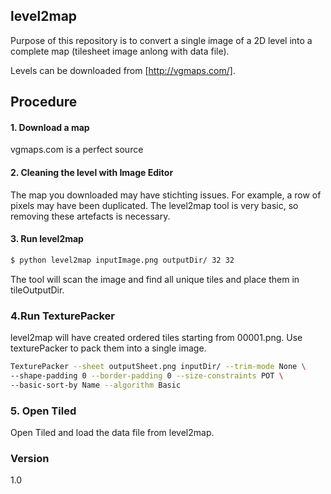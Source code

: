 ## level2map
Purpose of this repository is to convert a single image of a 2D level into a complete map (tilesheet image anlong with data file).

Levels can be downloaded from [http://vgmaps.com/].

## Procedure
#### 1. Download a map
  vgmaps.com is a perfect source
  
#### 2. Cleaning the level with Image Editor
The map you downloaded may have stichting issues. For example, a row of pixels may have been duplicated. The level2map tool is very basic, so removing these artefacts is necessary.
 
#### 3. Run level2map
```sh
$ python level2map inputImage.png outputDir/ 32 32
```
The tool will scan the image and find all unique tiles and place them in tileOutputDir.

### 4.Run TexturePacker
level2map will have created ordered tiles starting from 00001.png. Use texturePacker to pack them into a single image.
```sh
TexturePacker --sheet outputSheet.png inputDir/ --trim-mode None \
--shape-padding 0 --border-padding 0 --size-constraints POT \
--basic-sort-by Name --algorithm Basic
```
### 5. Open Tiled
Open Tiled and load the data file from level2map.

### Version
1.0
